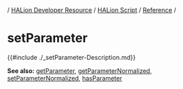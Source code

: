 / [HALion Developer Resource](../../HALion-Developer-Resource.md) / [HALion Script](./HALion-Script.md) / [Reference](./Reference.md) /

# setParameter

{{#include ./_setParameter-Description.md}}

**See also:** [getParameter](./getParameter.md), [getParameterNormalized](./getParameterNormalized.md), [setParameterNormalized](./getParameterNormalized.md), [hasParameter](./hasParameter.md)